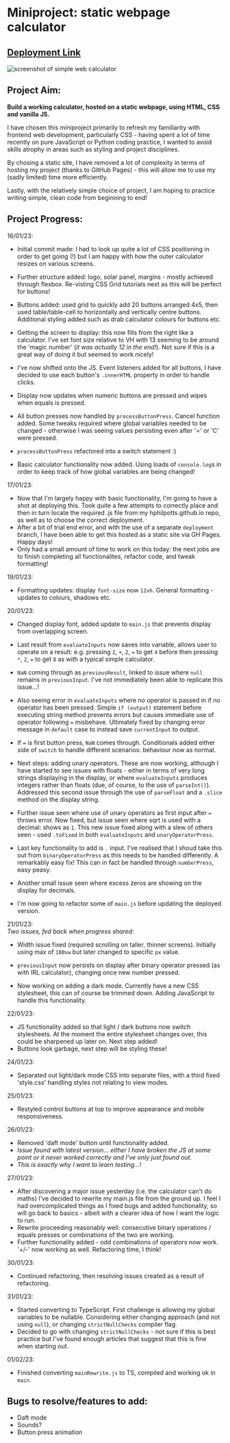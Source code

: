 # Miniproject: static webpage calculator        

## [Deployment Link](https://hphilpotts.github.io/miniproject-static-calculator/)       

<img src="img/screengrab.png" alt="screenshot of simple web calculator"/>

## Project Aim:       
**Build a working calculator, hosted on a static webpage, using HTML, CSS and vanilla JS.**     

I have chosen this miniproject primarily to refresh my familiarity with frontend web development, particularly CSS - having spent a lot of time recently on pure JavaScript or Python coding practice, I wanted to avoid skills atrophy in areas such as styling and project disciplines.       

By chosing a static site, I have removed a lot of complexity in terms of hosting my project (thanks to GitHub Pages) - this will allow me to use my (sadly limited) time more efficiently.      

Lastly, with the relatively simple choice of project, I am hoping to practice writing simple, clean code from beginning to end!     

## Project Progress:        
16/01/23:        
- Initial commit made: I had to look up quite a lot of CSS positioning in order to get going (!) but I am happy with how the outer calculator resizes on various screens.       
- Further structure added: logo, solar panel, margins - mostly achieved through flexbox. Re-visting CSS Grid tutorials next as this will be perfect for buttons!     
- Buttons added: used grid to quickly add 20 buttons arranged 4x5, then used table/table-cell to horizontally and vertically centre buttons. Additional styling added such as drab calculator colours for buttons etc.      
- Getting the screen to display: this now fills from the right like a calculator. I've set font size relative to VH with 13 seeming to be around the 'magic number' (_it was actually 12 in the end!_). Not sure if this is a great way of doing it but seemed to work nicely!     

- I've now shifted onto the JS. Event listeners added for all buttons, I have decided to use each button's `.innerHTML` property in order to handle clicks.     
- Display now updates when numeric buttons are pressed and wipes when equals is pressed.        
- All button presses now handled by `processButtonPress`. Cancel function added. Some tweaks required where global variables needed to be changed - otherwise I was seeing values persisting even after '=' or 'C' were pressed.      
- `processButtonPress` refactored into a switch statement :)        
- Basic calculator functionality now added. Using loads of `console.log`s in order to keep track of how global variables are being changed!     


17/01/23:       
- Now that I'm largely happy with basic functionality, I'm going to have a shot at deploying this. Took quite a few attempts to correctly place and then in turn locate the required .js file from my hphilpotts.github.io repo, as well as to choose the correct deployment.       
- After a bit of trial end error, and with the use of a separate `deployment` branch, I have been able to get this hosted as a static site via GH Pages. Happy days!        
- Only had a small amount of time to work on this today: the next jobs are to finish completing all functionalites, refactor code, and tweak formatting!        

19/01/23:       
- Formatting updates: display `font-size` now `12vh`. General formatting - updates to colours, shadows etc.     

20/01/23:       
- Changed display font, added update to `main.js` that prevents display from overlapping screen.        
- Last result from `evaluateInputs` now saves into variable, allows user to operate on a result: e.g. pressing `2`, `+`, `2`, `=` to get `4` before then pressing `*`, `2`, `=` to get `8` as with a typical simple calculator.     
- `NaN` coming through as `previousResult`, linked to issue where `null` remains in `previousInput`. I've not immediately been able to replicate this issue...! 
- Also seeing error in `evaluateInputs` where no operator is passed in if no operator has been pressed. Simple `if (output)` statement before executing string method prevents errors but causes immediate use of operator following `=` misbehave. Ultimately fixed by changing error message in `default` case to instead save `currentInput` to output.              
- If `=` is first button press, `NaN` comes through. Conditionals added either side of `switch` to handle different scenarios: behaviour now as normal.     
- Next steps: adding unary operators. These are now working, although I have started to see issues with floats - either in terms of very long strings displaying in the display, or where `evaluateInputs` produces integers rather than floats (due, of course, to the use of `parseInt()`). Addressed this second issue through the use of `parseFloat` and a `.slice` method on the display string.      
- Further issue seen where use of unary operators as first input after `=` throws error. Now fixed, but issue seen where sqrt is used with a decimal: shows as `1`. This new issue fixed along with a slew of others seen - used `.toFixed` in both `evaluateInputs` and `unaryOperatorPress`.      
- Last key functionality to add is `.` input. I've realised that I shoud take this out from `binaryOperatorPress` as this needs to be handled differently. A remarkably easy fix! This can in fact be handled through `numberPress`, easy peasy.        
- Another small issue seen where excess zeros are showing on the display for decimals.      

- I'm now going to refactor some of `main.js` before updating the deployed version.         

21/01/23:       
_Two issues, fed back when progress shared_:      
- Width issue fixed (required scrolling on taller, thinner screens). Initially using max of `100vw` but later changed to specific `px` value.       
- `previousInput` now persists on display after binary operator pressed (as with IRL calculator), changing once new number pressed.     

- Now working on adding a dark mode. Currently have a new CSS stylesheet, this can of course be trimmed down. Adding JavaScript to handle this functionality.       

22/01/23:       
- JS functionality added so that light / dark buttons now switch stylesheets. At the moment the entire stylesheet changes over, this could be sharpened up later on. Next step added!       
- Buttons look garbage, next step will be styling these!        

24/01/23:       
- Separated out light/dark mode CSS into separate files, with a third fixed 'style.css' handling styles not relating to view modes.     

25/01/23:       
- Restyled control buttons at top to improve appearance and mobile responsiveness.      

26/01/23:       
- Removed 'daft mode' button until functionality added.     
- _Issue found with latest version... either I have broken the JS at some point or it never worked correctly and I've only just found out._
- _This is exactly why I want to learn testing...!_     

27/01/23:       
- After discovering a major issue yesterday (i.e. the calculator can't do maths) I've decided to rewrite my main.js file from the ground up. I feel I had overcomplicated things as I fixed bugs and added functionality, so will go back to basics - albeit with a clearer idea of how I want the logic to run.        
- Rewrite proceeding reasonably well: consecutive binary operations / equals presses or combinations of the two are working.        
- Further functionality added - odd combinations of operators now work. '+/-' now working as well. Refactoring time, I think!                

30/01/23:       
- Continued refactoring, then resolving issues created as a result of refactoring.      

31/01/23:       
- Started converting to TypeScript. First challenge is allowing my global variables to be nullable. Considering either changing approach (and not using `null`), or changing `strictNullChecks` compiler flag.      
- Decided to go with changing `strictNullChecks` - not sure if this is best practice but I've found enough articles that suggest that this is fine when starting out.       

01/02/23:       
- Finished converting `mainRewrite.js` to TS, compiled and working ok in `main`.

## Bugs to resolve/features to add:     
- Daft mode       
- Sounds?       
- Button press animation   